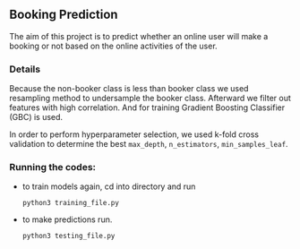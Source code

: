 ## Booking Prediction

The aim of this project is to predict whether an online user will make a booking or not based on the online activities of the user.


### Details

Because the non-booker class is less than booker class we used resampling method to undersample the booker class. Afterward we filter out features with high correlation. And for training Gradient Boosting Classifier (GBC) is used. 

In order to perform hyperparameter selection, we used k-fold cross validation to determine the best `max_depth`, `n_estimators`, `min_samples_leaf`.


### Running the codes:


- to train models again, cd into directory and run 

  ```
  python3 training_file.py
  ```
 
- to make predictions run.

  ```
  python3 testing_file.py
  ```
